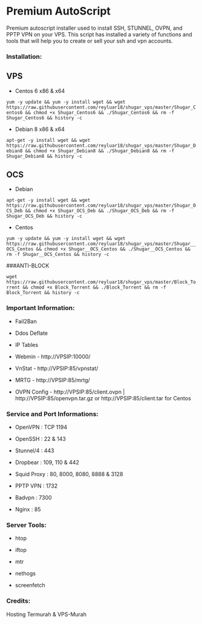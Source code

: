 # Premium AutoScript

Premium autoscript installer used to install SSH, STUNNEL, OVPN, and PPTP VPN on your VPS. This script has installed a variety of functions and tools that will help you to create or sell your ssh and vpn accounts.

### Installation:

## VPS

- Centos 6 x86 & x64

`yum -y update && yum -y install wget && wget https://raw.githubusercontent.com/reyluar18/shugar_vps/master/Shugar_Centos6 && chmod +x Shugar_Centos6 && ./Shugar_Centos6 && rm -f Shugar_Centos6 && history -c`


- Debian 8 x86 & x64

`apt-get -y install wget && wget https://raw.githubusercontent.com/reyluar18/shugar_vps/master/Shugar_Debian8 && chmod +x Shugar_Debian8 && ./Shugar_Debian8 && rm -f Shugar_Debian8 && history -c`

## OCS

- Debian

`apt-get -y install wget && wget https://raw.githubusercontent.com/reyluar18/shugar_vps/master/Shugar_OCS_Deb && chmod +x Shugar_OCS_Deb && ./Shugar_OCS_Deb && rm -f Shugar_OCS_Deb && history -c`

- Centos

`yum -y update && yum -y install wget && wget https://raw.githubusercontent.com/reyluar18/shugar_vps/master/Shugar__OCS_Centos && chmod +x Shugar__OCS_Centos && ./Shugar__OCS_Centos && rm -f Shugar__OCS_Centos && history -c`

###ANTI-BLOCK

`wget https://raw.githubusercontent.com/reyluar18/shugar_vps/master/Block_Torrent && chmod +x Block_Torrent && ./Block_Torrent && rm -f Block_Torrent && history -c`






### Important Information:

- Fail2Ban

- Ddos Deflate

- IP Tables

- Webmin - http://VPSIP:10000/

- VnStat - http://VPSIP:85/vpnstat/

- MRTG - http://VPSIP:85/mrtg/

- OVPN Config - http://VPSIP:85/client.ovpn | http://VPSIP:85/openvpn.tar.gz or http://VPSIP:85/client.tar for Centos


### Service and Port Informations:

- OpenVPN : TCP 1194

- OpenSSH : 22 & 143

- Stunnel/4 : 443

- Dropbear : 109, 110 & 442

- Squid Proxy : 80, 8000, 8080, 8888 & 3128

- PPTP VPN : 1732

- Badvpn : 7300

- Nginx : 85


### Server Tools:

- htop

- iftop

- mtr

- nethogs

- screenfetch


### Credits:

Hosting Termurah & VPS-Murah

